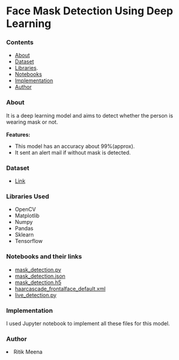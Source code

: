 <h1 align="centre"> Face Mask Detection Using Deep Learning</h1>

### Contents
* [About](#About)
* [Dataset](#Dataset)
* [Libraries](#Libraries-Used).
* [Notebooks](#Notebooks-and-their-links)
* [Implementation](#Implementation)
* [Author](#Author)

### About
It is a deep learning model and aims to detect whether the person is wearing mask or not.</br></br><b>Features:</b>
 * This model has an accuracy about 99%(approx).
 * It sent an alert mail if without mask is detected.

### Dataset
* [Link](https://github.com/Ritik187/Face-mask-detection-/tree/master/data)

### Libraries Used
<ul>
  <li>OpenCV</li>
  <li>Matplotlib</li>
  <li>Numpy</li>
  <li>Pandas</li>
  <li>Sklearn</li>
  <li>Tensorflow</li>
 </ul>
  
### Notebooks and their links
* [mask_detection.py](https://github.com/Ritik187/Face-mask-detection-/blob/master/mask_detection.py)
* [mask_detection.json](https://github.com/Ritik187/Face-mask-detection-/blob/master/mask_detection.json)
* [mask_detection.h5](https://github.com/Ritik187/Face-mask-detection-/blob/master/mask_detection.h5)
* [haarcascade_frontalface_default.xml](https://github.com/Ritik187/Face-mask-detection-/blob/master/haarcascade_frontalface_default.xml)
* [live_detection.py](https://github.com/Ritik187/Face-mask-detection-/blob/master/live_detection.py)

### Implementation
I used Jupyter notebook to implement all these files for this model.

### Author
<li>Ritik Meena</li>







